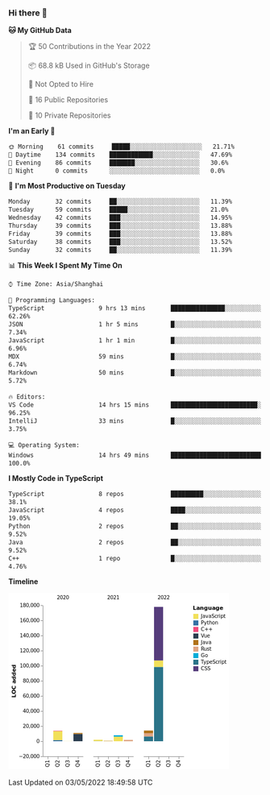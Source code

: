 ### Hi there 👋

<!--START_SECTION:waka-->
**🐱 My GitHub Data** 

> 🏆 50 Contributions in the Year 2022
 > 
> 📦 68.8 kB Used in GitHub's Storage 
 > 
> 🚫 Not Opted to Hire
 > 
> 📜 16 Public Repositories 
 > 
> 🔑 10 Private Repositories  
 > 
**I'm an Early 🐤** 

```text
🌞 Morning    61 commits     █████░░░░░░░░░░░░░░░░░░░░   21.71% 
🌆 Daytime    134 commits    ████████████░░░░░░░░░░░░░   47.69% 
🌃 Evening    86 commits     ███████░░░░░░░░░░░░░░░░░░   30.6% 
🌙 Night      0 commits      ░░░░░░░░░░░░░░░░░░░░░░░░░   0.0%

```
📅 **I'm Most Productive on Tuesday** 

```text
Monday       32 commits     ██░░░░░░░░░░░░░░░░░░░░░░░   11.39% 
Tuesday      59 commits     █████░░░░░░░░░░░░░░░░░░░░   21.0% 
Wednesday    42 commits     ███░░░░░░░░░░░░░░░░░░░░░░   14.95% 
Thursday     39 commits     ███░░░░░░░░░░░░░░░░░░░░░░   13.88% 
Friday       39 commits     ███░░░░░░░░░░░░░░░░░░░░░░   13.88% 
Saturday     38 commits     ███░░░░░░░░░░░░░░░░░░░░░░   13.52% 
Sunday       32 commits     ██░░░░░░░░░░░░░░░░░░░░░░░   11.39%

```


📊 **This Week I Spent My Time On** 

```text
⌚︎ Time Zone: Asia/Shanghai

💬 Programming Languages: 
TypeScript               9 hrs 13 mins       ███████████████░░░░░░░░░░   62.26% 
JSON                     1 hr 5 mins         █░░░░░░░░░░░░░░░░░░░░░░░░   7.34% 
JavaScript               1 hr 1 min          █░░░░░░░░░░░░░░░░░░░░░░░░   6.96% 
MDX                      59 mins             █░░░░░░░░░░░░░░░░░░░░░░░░   6.74% 
Markdown                 50 mins             █░░░░░░░░░░░░░░░░░░░░░░░░   5.72%

🔥 Editors: 
VS Code                  14 hrs 15 mins      ████████████████████████░   96.25% 
IntelliJ                 33 mins             █░░░░░░░░░░░░░░░░░░░░░░░░   3.75%

💻 Operating System: 
Windows                  14 hrs 49 mins      █████████████████████████   100.0%

```

**I Mostly Code in TypeScript** 

```text
TypeScript               8 repos             █████████░░░░░░░░░░░░░░░░   38.1% 
JavaScript               4 repos             ████░░░░░░░░░░░░░░░░░░░░░   19.05% 
Python                   2 repos             ██░░░░░░░░░░░░░░░░░░░░░░░   9.52% 
Java                     2 repos             ██░░░░░░░░░░░░░░░░░░░░░░░   9.52% 
C++                      1 repo              █░░░░░░░░░░░░░░░░░░░░░░░░   4.76%

```


**Timeline**

![Chart not found](https://raw.githubusercontent.com/rexcape/rexcape/main/charts/bar_graph.png) 


 Last Updated on 03/05/2022 18:49:58 UTC
<!--END_SECTION:waka-->

<!--
**rexcape/rexcape** is a ✨ _special_ ✨ repository because its `README.md` (this file) appears on your GitHub profile.

Here are some ideas to get you started:

- 🔭 I’m currently working on ...
- 🌱 I’m currently learning ...
- 👯 I’m looking to collaborate on ...
- 🤔 I’m looking for help with ...
- 💬 Ask me about ...
- 📫 How to reach me: ...
- 😄 Pronouns: ...
- ⚡ Fun fact: ...
-->
